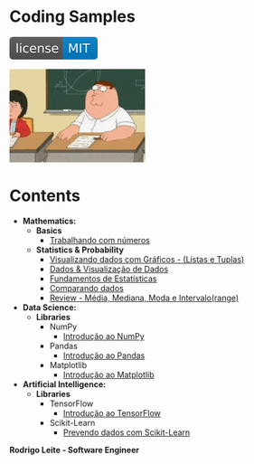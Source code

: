 # Coding Samples  
  
[![License MIT](res/license-MIT-blue.svg)](LICENSE.md)  
  
![title](res/logo.gif)  
  
# Contents
  
 - __Mathematics:__  
   - __Basics__  
     - [Trabalhando com números](modules/mathematics/basic/working-with-numbers.ipynb)  
   - __Statistics & Probability__  
     - [Visualizando dados com Gráficos - (Listas e Tuplas)](modules/mathematics/statistics-and-probability/visualizing-data-with-graphs.ipynb)  
     - [Dados & Visualização de Dados](modules/mathematics/statistics-and-probability/data-and-data-visualization.ipynb)  
     - [Fundamentos de Estatísticas](modules/mathematics/statistics-and-probability/statistics-fundamentals.ipynb)  
     - [Comparando dados](modules/mathematics/statistics-and-probability/comparing-data.ipynb)  
     - [Review - Média, Mediana, Moda e Intervalo(range)](modules/mathematics/statistics-and-probability/review-mean-median-mode-range.ipynb)  
 - __Data Science:__  
   - __Libraries__  
     - NumPy  
       - [Introdução ao NumPy](modules/data-science/libraries/numpy/intro-to-numpy.ipynb)  
     - Pandas  
       - [Introdução ao Pandas](modules/data-science/libraries/pandas/intro-to-pandas.ipynb)  
     - Matplotlib  
       - [Introdução ao Matplotlib](modules/data-science/libraries/matplotlib/intro-to-matplotlib.ipynb)  
 - __Artificial Intelligence:__  
   - __Libraries__  
     - TensorFlow  
       - [Introdução ao TensorFlow](#)
     - Scikit-Learn  
       - [Prevendo dados com Scikit-Learn](artificial-intelligence/libraries/scikit-learn/prevendo-dados-com-scikit-learn.ipynb)
  
<strong>Rodrigo Leite - Software Engineer</strong>
